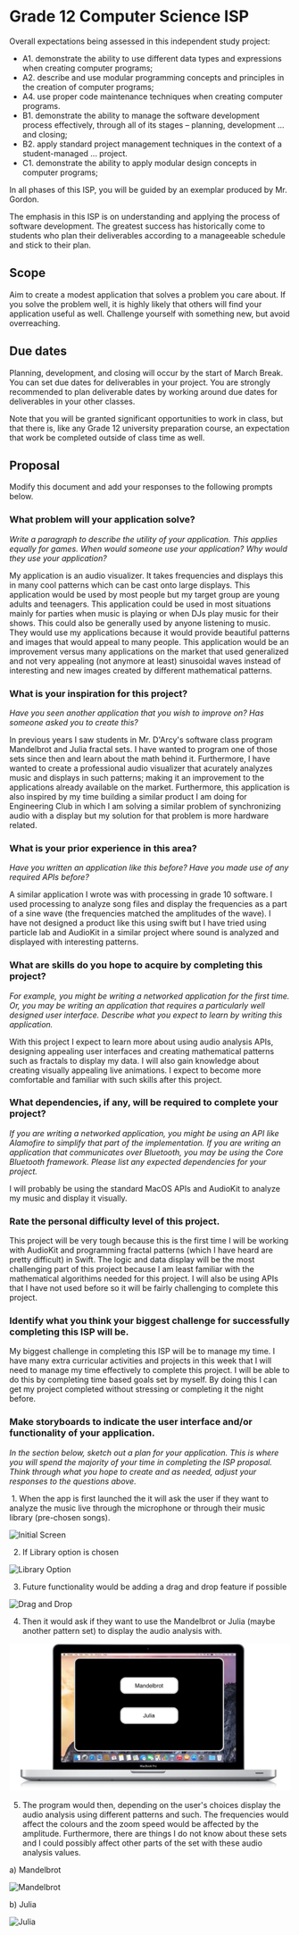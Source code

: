 # Grade 12 Computer Science ISP

Overall expectations being assessed in this independent study project:

* A1. 	demonstrate the ability to use different data types and expressions when creating computer programs;
* A2. 	describe and use modular programming concepts and principles in the creation of computer programs;
* A4. 	use proper code maintenance techniques when creating computer programs.
* B1. 	demonstrate the ability to manage the software development process effectively, through all of its stages – planning, development ... and closing;
* B2. 	apply standard project management techniques in the context of a student-managed ... project.
* C1. 	demonstrate the ability to apply modular design concepts in computer programs;

In all phases of this ISP, you will be guided by an exemplar produced by Mr. Gordon.

The emphasis in this ISP is on understanding and applying the process of software development. The greatest success has historically come to students who plan their deliverables according to a manageeable schedule and stick to their plan.

## Scope

Aim to create a modest application that solves a problem you care about. If you solve the problem well, it is highly likely that others will find your application useful as well. Challenge yourself with something new, but avoid overreaching.

## Due dates

Planning, development, and closing will occur by the start of March Break. You can set due dates for deliverables in your project. You are strongly recommended to plan deliverable dates by working around due dates for deliverables in your other classes.

Note that you will be granted significant opportunities to work in class, but that there is, like any Grade 12 university preparation course, an expectation that work be completed outside of class time as well.

## Proposal

Modify this document and add your responses to the following prompts below.

### What problem will your application solve?

*Write a paragraph to describe the utility of your application. This applies equally for games. When would someone use your application? Why would they use your application?*

My application is an audio visualizer. It takes frequencies and displays this in many cool patterns which can be cast onto large displays. This application would be used by most people but my target group are young adults and teenagers. This application could be used in most situations mainly for parties when music is playing or when DJs play music for their shows. This could also be generally used by anyone listening to music. They would use my applications because it would provide beautiful patterns and images that would appeal to many people. This application would be an improvement versus many applications on the market that used generalized and not very appealing (not anymore at least) sinusoidal waves instead of interesting and new images created by different mathematical patterns. 

### What is your inspiration for this project?

*Have you seen another application that you wish to improve on? Has someone asked you to create this?*

In previous years I saw students in Mr. D'Arcy's software class program Mandelbrot and Julia fractal sets. I have wanted to program one of those sets since then and learn about the math behind it. Furthermore, I have wanted to create a professional audio visualizer that acurately analyzes music and displays in such patterns; making it an improvement to the applications already available on the market. Furthermore, this application is also inspired by my time building a similar product I am doing for Engineering Club in which I am solving a similar problem of synchronizing audio with a display but my solution for that problem is more hardware related. 

### What is your prior experience in this area?

*Have you written an application like this before? Have you made use of any required APIs before?*

A similar application I wrote was with processing in grade 10 software. I used processing to analyze song files and display the frequencies as a part of a sine wave (the frequencies matched the amplitudes of the wave). I have not designed a product like this using swift but I have tried using particle lab and AudioKit in a similar project where sound is analyzed and displayed with interesting patterns. 

### What are skills do you hope to acquire by completing this project?

*For example, you might be writing a networked application for the first time. Or, you may be writing an application that requires a particularly well designed user interface. Describe what you expect to learn by writing this application.*

With this project I expect to learn more about using audio analysis APIs, designing appealing user interfaces and creating mathematical patterns such as fractals to display my data. I will also gain knowledge about creating visually appealing live animations. I expect to become more comfortable and familiar with such skills after this project.

### What dependencies, if any, will be required to complete your project?

*If you are writing a networked application, you might be using an API like Alamofire to simplify that part of the implementation. If you are writing an application that communicates over Bluetooth, you may be using the Core Bluetooth framework. Please list any expected dependencies for your project.*

I will probably be using the standard MacOS APIs and AudioKit to analyze my music and display it visually.

### Rate the personal difficulty level of this project.

This project will be very tough because this is the first time I will be working with AudioKit and programming fractal patterns (which I have heard are pretty difficult) in Swift. The logic and data display will be the most challenging part of this project because I am least familiar with the mathematical algorithims needed for this project. I will also be using APIs that I have not used before so it will be fairly challenging to complete this project.

### Identify what you think your biggest challenge for successfully completing this ISP will be.

My biggest challenge in completing this ISP will be to manage my time. I have many extra curricular activities and projects in this week that I will need to manage my time effectively to complete this project. I will be able to do this by completing time based goals set by myself. By doing this I can get my project completed without stressing or completing it the night before. 


### Make storyboards to indicate the user interface and/or functionality of your application.

*In the section below, sketch out a plan for your application. This is where you will spend the majority of your time in completing the ISP proposal. Think through what you hope to create and as needed, adjust your responses to the questions above.*

 1. When the app is first launched the it will ask the user if they want to analyze the music live through the microphone or through their music library (pre-chosen songs).
 
 ![Initial Screen](https://github.com/rsgc-bagga-p/ics4u-isp-audio-visualizer-app/blob/master/Audio%20Visualizer/SoftwareISPPhoto1.jpeg?raw=true)

 2. If Library option is chosen
 
 ![Library Option](https://github.com/rsgc-bagga-p/ics4u-isp-audio-visualizer-app/blob/master/Audio%20Visualizer/SoftwareISPLibrary.jpg?raw=true)
 
 3. Future functionality would be adding a drag and drop feature if possible
 
 ![Drag and Drop](https://github.com/rsgc-bagga-p/ics4u-isp-audio-visualizer-app/blob/master/Audio%20Visualizer/SoftwareISPDragandDrop.jpg?raw=true)
 
 4. Then it would ask if they want to use the Mandelbrot or Julia (maybe another pattern set) to display the audio analysis with. 
 
 ![Mandelbrot or Julia](https://github.com/rsgc-bagga-p/ics4u-isp-audio-visualizer-app/blob/5edeedc892f5b1c2edb6a4ed576a42952235ce4d/Audio%20Visualizer/SoftwareISPPhoto2.jpeg?raw=true)

 5. The program would then, depending on the user's choices display the audio analysis using different patterns and such. The frequencies would affect the colours and the zoom speed would be affected by the amplitude. Furthermore, there are things I do not know about these sets and I could possibly affect other parts of the set with these audio analysis values.
 
 a) Mandelbrot
 
 ![Mandelbrot](https://github.com/rsgc-bagga-p/ics4u-isp-audio-visualizer-app/blob/5edeedc892f5b1c2edb6a4ed576a42952235ce4d/Audio%20Visualizer/SoftwareISPMandelbrot.jpeg?raw=true)
 
 b) Julia
 
 ![Julia](https://github.com/rsgc-bagga-p/ics4u-isp-audio-visualizer-app/blob/5edeedc892f5b1c2edb6a4ed576a42952235ce4d/Audio%20Visualizer/SoftwareISPJulia.jpeg?raw=true)

